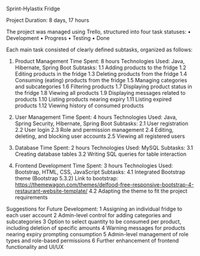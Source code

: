 Sprint-Hylastix Fridge

   Project Duration: 8 days, 17 hours

   The project was managed using Trello, structured into four task statuses:
	•	 Development
	•	 Progress
	•	 Testing
	•	  Done
                                                                                          
   Each main task consisted of clearly defined subtasks, organized as follows:                                                         
1. Product Management
Time Spent: 8 hours Technologies Used: Java, Hibernate, Spring Boot
Subtasks: 
1.1 Adding products to the fridge 1.2 Editing products in the fridge 1.3 Deleting products from the fridge 1.4 Consuming (eating) products from the fridge 1.5 Managing categories and subcategories 1.6 Filtering products 1.7 Displaying product status in the fridge 1.8 Viewing all products 1.9 Displaying messages related to products 1.10 Listing products nearing expiry 1.11 Listing expired products 1.12 Viewing history of consumed products

2. User Management
Time Spent: 4 hours Technologies Used: Java, Spring Security, Hibernate, Spring Boot
Subtasks: 
2.1 User registration 2.2 User login 2.3 Role and permission management 2.4 Editing, deleting, and blocking user accounts 2.5 Viewing all registered users

3. Database
Time Spent: 2 hours Technologies Used: MySQL
Subtasks:
3.1 Creating database tables 3.2 Writing SQL queries for table interaction

4. Frontend Development
Time Spent: 3 hours Technologies Used: Bootstrap, HTML, CSS, JavaScript
Subtasks: 
4.1 Integrated Bootstrap theme (Bootstrap 5.3.2)
  Link to bootstrap: https://themewagon.com/themes/delfood-free-responsive-bootstrap-4-restaurant-website-template/
4.2 Adapting the theme to fit the project requirements

Suggestions for Future Development:
	1	Assigning an individual fridge to each user account
	2	Admin-level control for adding categories and subcategories
	3	Option to select quantity to be consumed per product, including deletion of specific amounts
	4	Warning messages for products nearing expiry prompting consumption
	5	Admin-level management of role types and role-based permissions
	6	Further enhancement of frontend functionality and UI/UX








